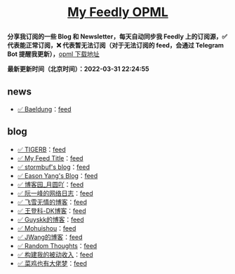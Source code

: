 **<p align="center">[My Feedly OPML](https://github.com/superleeyom/my-feed-OPML)</p>**
====

**分享我订阅的一些 Blog 和 Newsletter，每天自动同步我 Feedly 上的订阅源，✅ 代表能正常订阅，❌ 代表暂无法订阅（对于无法订阅的 feed，会通过 Telegram Bot 提醒我更新），**[opml 下载地址](https://github.com/superleeyom/my-feed-OPML/releases/download/latest/feed.opml)

**最新更新时间（北京时间）：2022-03-31 22:24:55**

news
----
- [✅ Baeldung](https://www.baeldung.com)：[feed](https://feeds.feedblitz.com/baeldung&x=1)

blog
----
- [✅ TIGERB](http://TIGERB.cn/)：[feed](http://tigerb.cn/atom.xml)
- [✅ My Feed Title](https://www.ivanmontilla.com/)：[feed](https://www.ivanmontilla.com/blog.rss)
- [✅ stormbuf's blog](https://stormbuf.top)：[feed](https://stormbuf.top/rss.xml)
- [✅ Eason Yang's Blog](https://easonyang.com/)：[feed](https://easonyang.com/atom.xml)
- [✅ 博客园_月圆吖](null)：[feed](http://feed.cnblogs.com/blog/u/640488/rss/)
- [✅ 阮一峰的网络日志](http://www.ruanyifeng.com/blog/)：[feed](https://www.ruanyifeng.com/blog/atom.xml)
- [✅ 飞雪无情的博客](https://www.flysnow.org/)：[feed](https://www.flysnow.org/index.xml)
- [✅ 王登科-DK博客](https://greatdk.com)：[feed](https://greatdk.com/feed)
- [✅ Guyskk的博客](https://blog.guyskk.com/)：[feed](https://blog.guyskk.com/feed.xml)
- [✅ Mohuishou](https://lailin.xyz/)：[feed](https://lailin.xyz/atom.xml)
- [✅ JWang的博客](https://wangbjun.site/)：[feed](https://wangbjun.site/atom.xml)
- [✅ Random Thoughts](https://blog.joway.io/)：[feed](https://blog.joway.io/index.xml)
- [✅ 构建我的被动收入](https://www.bmpi.dev/)：[feed](https://www.bmpi.dev/index.xml)
- [✅ 菜鸡也有大佬梦](https://blog.csdn.net/weixin_43934607)：[feed](https://blog.csdn.net/weixin_43934607/rss/list)

